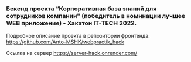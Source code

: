 ### Бекенд проекта “Корпоративная база знаний для сотрудников компании" (победитель в номинации лучшее WEB приложение) - Хакатон IT-TECH 2022.

Подробное описание проекта в репозитории фронтенда:
https://github.com/Anto-MSHK/webpractik_hack

Ссылка на сервер
https://server-hack.onrender.com/
